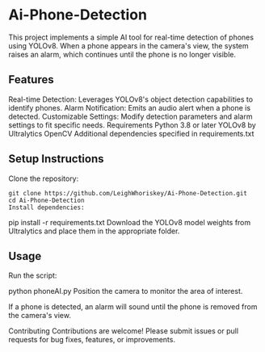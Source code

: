 # Ai-Phone-Detection
This project implements a simple AI tool for real-time detection of phones using YOLOv8. When a phone appears in the camera's view, the system raises an alarm, which continues until the phone is no longer visible.

## Features
Real-time Detection: Leverages YOLOv8's object detection capabilities to identify phones.
Alarm Notification: Emits an audio alert when a phone is detected.
Customizable Settings: Modify detection parameters and alarm settings to fit specific needs.
Requirements
Python 3.8 or later
YOLOv8 by Ultralytics
OpenCV
Additional dependencies specified in requirements.txt

## Setup Instructions
Clone the repository:
```
git clone https://github.com/LeighWhoriskey/Ai-Phone-Detection.git
cd Ai-Phone-Detection
Install dependencies:
```

pip install -r requirements.txt
Download the YOLOv8 model weights from Ultralytics and place them in the appropriate folder.

## Usage
Run the script:

python phoneAI.py
Position the camera to monitor the area of interest.

If a phone is detected, an alarm will sound until the phone is removed from the camera's view.

Contributing
Contributions are welcome! Please submit issues or pull requests for bug fixes, features, or improvements.
